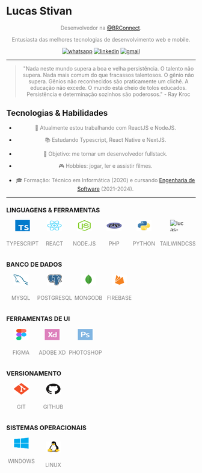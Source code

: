 <style>
  img {
    height: 30px;
    width: 40px;
  }

  section {
    display: grid;
    gap: 5px;
    grid-template-columns: repeat(6, 1fr);
    justify-items: center;
  }

  div {
    display: flex;
    align-items: start;
    align-items: center;
    gap: 10px;
    flex-direction: column;
  }

  p {
    text-align: center;
    color: gray;
  }
</style>

# Lucas Stivan

Desenvolvedor na [@BRConnect](https://www.instagram.com/brconnect.net.br/).

Entusiasta das melhores tecnologias de desenvolvimento web e mobile.

[![whatsapp](https://img.shields.io/badge/whatsapp-25D366?style=for-the-badge&logo=whatsapp&logoColor=white)](https://api.whatsapp.com/send?phone=5543999171501&text=Ol%C3%A1%2C%20Lucas%20Stivan%20aqui%2C%20tudo%20bem%3F%20%F0%9F%98%84%0A%0AGostaria%20de%20falar%20sobre%20um%20projeto%20com%20voc%C3%AA%2C%20pode%20ser%3F%20%F0%9F%98%8A) [![linkedin](https://img.shields.io/badge/linkedin-0077B5?style=for-the-badge&logo=linkedin&logoColor=white)](https://www.linkedin.com/in/lucas-camargo-stivan-4a60b6283/) [![gmail](https://img.shields.io/badge/gmail-D14836?style=for-the-badge&logo=gmail&logoColor=white)](mailto:lucamargostivan@gmail.com)

---

> "Nada neste mundo supera a boa e velha persistência. O talento não supera. Nada mais comum do que fracassos talentosos. O gênio não supera. Gênios não reconhecidos são praticamente um clichê. A educação não excede. O mundo está cheio de tolos educados. Persistência e determinação sozinhos são poderosos." - Ray Kroc

## Tecnologias & Habilidades

- 🚀 Atualmente estou trabalhando com ReactJS e NodeJS.

- 📚 Estudando Typescript, React Native e NextJS.

- 🎯 Objetivo: me tornar um desenvolvedor fullstack.

- 🎮 Hobbies: jogar, ler e assistir filmes.

- 🎓 Formação: Técnico em Informática (2020) e cursando [Engenharia de Software](https://univale.com.br/) (2021-2024).

---

### LINGUAGENS & FERRAMENTAS
<section>
  <div>
    <img alt="lucas-ts" height="30" width="40" src="https://raw.githubusercontent.com/devicons/devicon/master/icons/typescript/typescript-plain.svg">
    <p>TYPESCRIPT</p>
  </div>
  <div>
    <img alt="lucas-react" height="30" width="40" src="https://raw.githubusercontent.com/devicons/devicon/master/icons/react/react-original.svg">
    <p>REACT</p>
  </div>
  <div>
    <img alt="lucas-node" height="30" width="40" src="https://raw.githubusercontent.com/devicons/devicon/master/icons/nodejs/nodejs-original.svg">
    <p>NODE.JS</p>
  </div>
  <div>
    <img alt="lucas-php" height="30" width="40" src="https://raw.githubusercontent.com/devicons/devicon/master/icons/php/php-original.svg">
    <p>PHP</p>
  </div>
  <div>
    <img alt="lucas-php" height="30" width="40" src="https://raw.githubusercontent.com/devicons/devicon/master/icons/python/python-original.svg">
    <p>PYTHON</p>
  </div>
  <div>
    <img alt="lucas-tailwind" height="30" width="40" src="https://cdn.jsdelivr.net/gh/devicons/devicon/icons/tailwindcss/tailwindcss-plain.svg">
    <p>TAILWINDCSS</p>
  </div>
</section>

### BANCO DE DADOS
<section>
  <div>
    <img alt="lucas-mysql" height="30" width="40" src="https://raw.githubusercontent.com/devicons/devicon/master/icons/mysql/mysql-original.svg">
    <p>MYSQL</p>
  </div>
  <div>
    <img alt="postgresql" height="30" width="40" src="https://raw.githubusercontent.com/devicons/devicon/master/icons/postgresql/postgresql-original.svg">
    <p>POSTGRESQL</p>
  </div>
  <div>
    <img alt="lucas-mongodb" height="30" width="40" src="https://raw.githubusercontent.com/devicons/devicon/master/icons/mongodb/mongodb-original.svg">
    <p>MONGODB</p>
  </div>
  <div>
    <img alt="lucas-firebase" height="30" width="40" src="https://raw.githubusercontent.com/devicons/devicon/master/icons/firebase/firebase-plain.svg">
    <p>FIREBASE</p>
  </div>
</section>

### FERRAMENTAS DE UI
<section>
  <div>
    <img alt="lucas-figma" height="30" width="40" src="https://raw.githubusercontent.com/devicons/devicon/master/icons/figma/figma-original.svg">
    <p>FIGMA</p>
  </div>
  <div>
    <img alt="lucas-xd" height="30" width="40" src="https://raw.githubusercontent.com/devicons/devicon/master/icons/xd/xd-plain.svg">
    <p>ADOBE XD</p>
  </div>
  <div>
    <img alt="lucas-photoshop" height="30" width="40" src="https://raw.githubusercontent.com/devicons/devicon/master/icons/photoshop/photoshop-plain.svg">
    <p>PHOTOSHOP</p>
  </div>
</section>

### VERSIONAMENTO
<section>
  <div>
    <img alt="lucas-git" height="30" width="40" src="https://raw.githubusercontent.com/devicons/devicon/master/icons/git/git-original.svg">
    <p>GIT</p>
  </div>
  <div>
    <img alt="lucas-github" height="30" width="40" src="https://raw.githubusercontent.com/devicons/devicon/master/icons/github/github-original.svg">
    <p>GITHUB</p>
  </div>
</section>

### SISTEMAS OPERACIONAIS
<section>
  <div>
  <img alt="lucas-windows" height="30" width="40" src="https://raw.githubusercontent.com/devicons/devicon/master/icons/windows8/windows8-original.svg">
    <p>WINDOWS</p>
  </div>
  <div style="display: flex; align-items: start; align-items: center; gap: 10px; margin-top: 10px; flex-direction: column;">
    <img alt="lucas-linux" height="30" width="40" src="https://raw.githubusercontent.com/devicons/devicon/master/icons/linux/linux-original.svg">
    <p>LINUX</p>
  </div>
</section>
